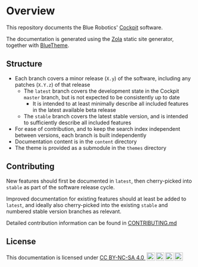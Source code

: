 # Overview

This repository documents the Blue Robotics' [Cockpit](https://blueos.cloud/cockpit/docs/) software.

The documentation is generated using the [Zola](https://www.getzola.org/) static site generator, together with [BlueTheme](https://github.com/bluerobotics/bluetheme).

## Structure

- Each branch covers a minor release (`X.y`) of the software, including any patches (`X.Y.z`) of that release
    - The `latest` branch covers the development state in the Cockpit `master` branch, but is not expected to be consistently up to date
        - It is intended to at least minimally describe all included features in the latest available beta release
    - The `stable` branch covers the latest stable version, and is intended to sufficiently describe all included features
- For ease of contribution, and to keep the search index independent between versions, each branch is built independently
- Documentation content is in the `content` directory
- The theme is provided as a submodule in the `themes` directory

## Contributing

New features should first be documented in `latest`, then cherry-picked into `stable` as part of the software release cycle.

Improved documentation for existing features should at least be added to `latest`, and ideally also cherry-picked into the existing `stable` and numbered stable version branches as relevant.

Detailed contribution information can be found in [CONTRIBUTING.md](CONTRIBUTING.md)

## License

This documentation is licensed under [CC BY-NC-SA 4.0 <img style="height:22px!important;margin-left:3px;vertical-align:text-bottom;" src="https://mirrors.creativecommons.org/presskit/icons/cc.svg?ref=chooser-v1" alt=""><img style="height:22px!important;margin-left:3px;vertical-align:text-bottom;" src="https://mirrors.creativecommons.org/presskit/icons/by.svg?ref=chooser-v1" alt="attribution"><img style="height:22px!important;margin-left:3px;vertical-align:text-bottom;" src="https://mirrors.creativecommons.org/presskit/icons/nc.svg?ref=chooser-v1" alt="non commercial"><img style="height:22px!important;margin-left:3px;vertical-align:text-bottom;" src="https://mirrors.creativecommons.org/presskit/icons/sa.svg?ref=chooser-v1" alt="share alike">](https://creativecommons.org/licenses/by-nc-sa/4.0/?ref=chooser-v1)
